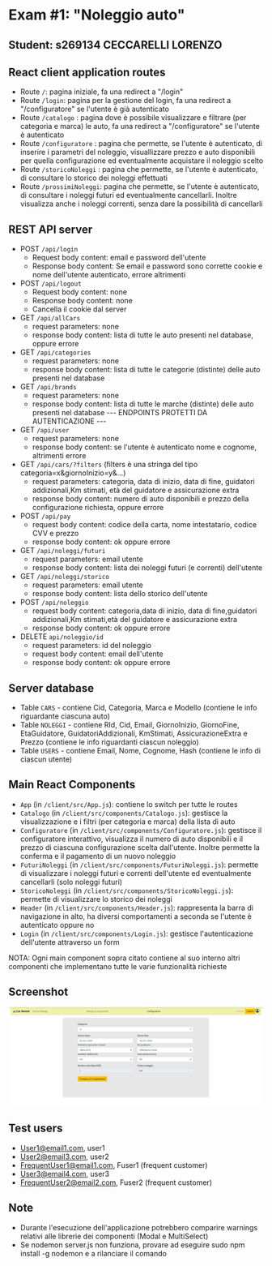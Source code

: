 # Exam #1: "Noleggio auto"
## Student: s269134 CECCARELLI LORENZO

## React client application routes

- Route `/`: pagina iniziale, fa una redirect a "/login"
- Route `/login`: pagina per la gestione del login, fa una redirect a "/configuratore" se l'utente è già autenticato
- Route `/catalogo` : pagina dove è possibile visualizzare e filtrare (per categoria e marca) le auto, 
                      fa una redirect a "/configuratore" se l'utente è autenticato
- Route `/configuratore` : pagina che permette, se l'utente è autenticato, di inserire i parametri del noleggio,
                           visuallizzare prezzo e auto disponibili per quella configurazione ed eventualmente acquistare il noleggio scelto
- Route `/storicoNoleggi` : pagina che permette, se l'utente è autenticato, di consultare lo storico dei noleggi effettuati
- Route `/prossimiNoleggi`: pagina che permette, se l'utente è autenticato, di consultare i noleggi futuri ed eventualmente cancellarli.
                            Inoltre visualizza anche i noleggi correnti, senza dare la possibilità di cancellarli
   
## REST API server

- POST `/api/login`   
  - Request body content: email e password dell'utente 
  - Response body content: Se email e password sono corrette cookie e nome dell'utente autenticato, errore altrimenti
- POST `/api/logout` 
  - Request body content: none 
  - Response body content: none 
  - Cancella il cookie dal server
- GET `/api/allCars`
  - request parameters: none
  - response body content: lista di tutte le auto presenti nel database, oppure errore
- GET `/api/categories`
  - request parameters: none
  - response body content: lista di tutte le categorie (distinte) delle auto presenti nel database 
- GET `/api/brands`
  - request parameters: none
  - response body content: lista di tutte le marche (distinte) delle auto presenti nel database 
--- ENDPOINTS PROTETTI DA AUTENTICAZIONE ---
- GET `/api/user`
  - request parameters: none
  - response body content: se l'utente è autenticato nome e cognome, altrimenti errore
- GET `/api/cars/?filters` (filters è una stringa del tipo categoria=x&giornoInizio=y&...)
  - request parameters: categoria, data di inizio, data di fine, guidatori addizionali,Km stimati, età del guidatore e assicurazione extra
  - response body content: numero di auto disponibili e prezzo della configurazione richiesta, oppure errore
- POST `/api/pay`
  - request body content: codice della carta, nome intestatario, codice CVV e prezzo
  - response body content: ok oppure errore
- GET `/api/noleggi/futuri` 
  - request parameters: email utente
  - response body content: lista dei noleggi futuri (e correnti) dell'utente
- GET `/api/noleggi/storico` 
  - request parameters: email utente
  - response body content: lista dello storico dell'utente
- POST `/api/noleggio`
  - request body content: categoria,data di inizio, data di fine,guidatori addizionali,Km stimati,età del guidatore e assicurazione extra
  - response body content: ok oppure errore
- DELETE `api/noleggio/id`
  - request parameters: id del noleggio
  - request body content: email dell'utente
  - response body content: ok oppure errore

## Server database

- Table `CARS` - contiene Cid, Categoria, Marca e Modello (contiene le info riguardante ciascuna auto)
- Table `NOLEGGI` - contiene RId, Cid, Email, GiornoInizio, GiornoFine, EtaGuidatore, GuidatoriAddizionali, KmStimati, AssicurazioneExtra e Prezzo (contiene le info riguardanti ciascun noleggio)
- Table `USERS` - contiene Email, Nome, Cognome, Hash (contiene le info di ciascun utente)

## Main React Components

- `App` (in `/client/src/App.js`): contiene lo switch per tutte le routes
- `Catalogo` (in `/client/src/components/Catalogo.js`): gestisce la visualizzazione e i filtri (per categoria e marca) della lista di auto
- `Configuratore` (in `/client/src/components/Configuratore.js`): gestisce il configuratore interattivo, visualizza il numero di auto disponibili
  e il prezzo di ciascuna configurazione scelta dall'utente. Inoltre permette la conferma e il pagamento di un nuovo noleggio
- `FuturiNoleggi` (in `/client/src/components/FuturiNoleggi.js`): permette di visualizzare i noleggi futuri e correnti dell'utente ed eventualmente
  cancellarli (solo noleggi futuri)
- `StoricoNoleggi` (in `/client/src/components/StoricoNoleggi.js`): permette di visualizzare lo storico dei noleggi
- `Header` (in `/client/src/components/Header.js`): rappresenta la barra di navigazione in alto, 
  ha diversi comportamenti a seconda se l'utente è autenticato oppure no
- `Login` (in `/client/src/components/Login.js`): gestisce l'autenticazione dell'utente attraverso un form

NOTA: Ogni main component sopra citato contiene al suo interno altri componenti che implementano tutte le varie funzionalità richieste

## Screenshot

![Configurator Screenshot](./configuratore.png)

## Test users

* User1@email1.com, user1
* User2@email3.com, user2
* FrequentUser1@email1.com, Fuser1 (frequent customer)
* User3@email4.com, user3
* FrequentUser2@email2.com, Fuser2 (frequent customer)

## Note
- Durante l'esecuzione dell'applicazione potrebbero comparire warnings relativi alle librerie dei componenti (Modal e MultiSelect)
- Se nodemon server.js non funziona, provare ad eseguire sudo npm install -g nodemon e a rilanciare il comando